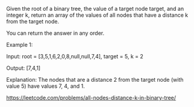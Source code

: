 Given the root of a binary tree, the value of a target node target, and an integer k, return an array of the values of all nodes that have a distance k from the target node.

You can return the answer in any order.

Example 1:

Input: root = [3,5,1,6,2,0,8,null,null,7,4], target = 5, k = 2

Output: [7,4,1]

Explanation: The nodes that are a distance 2 from the target node (with value 5) have values 7, 4, and 1.

https://leetcode.com/problems/all-nodes-distance-k-in-binary-tree/